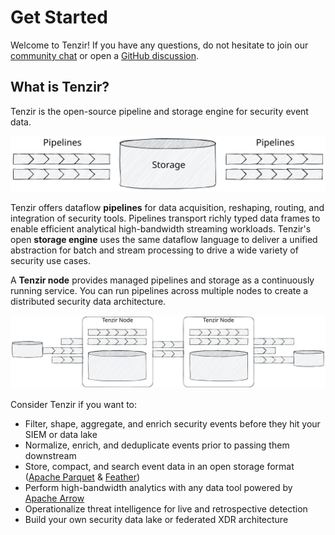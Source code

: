 # Get Started

Welcome to Tenzir! If you have any questions, do not hesitate to join our
[community chat](/discord) or open a [GitHub
discussion](https://github.com/tenzir/tenzir/discussions).

## What is Tenzir?

<!-- Keep in sync with project README at https://github.com/tenzir/tenzir -->

Tenzir is the open-source pipeline and storage engine for security event data.

![Tenzir Building Blocks](/img/building-blocks.excalidraw.svg)

Tenzir offers dataflow **pipelines** for data acquisition, reshaping, routing,
and integration of security tools. Pipelines transport richly typed data frames
to enable efficient analytical high-bandwidth streaming workloads. Tenzir's open
**storage engine** uses the same dataflow language to deliver a unified
abstraction for batch and stream processing to drive a wide variety of security
use cases.

A **Tenzir node** provides managed pipelines and storage as a continuously
running service. You can run pipelines across multiple nodes to create a
distributed security data architecture.

![Tenzir Building Blocks](/img/architecture-nodes.excalidraw.svg)

Consider Tenzir if you want to:

- Filter, shape, aggregate, and enrich security events before they hit your SIEM
  or data lake
- Normalize, enrich, and deduplicate events prior to passing them downstream
- Store, compact, and search event data in an open storage format
  ([Apache Parquet](https://parquet.apache.org/) &
  [Feather](https://arrow.apache.org/docs/python/feather.html))
- Perform high-bandwidth analytics with any data tool powered by
  [Apache Arrow](https://arrow.apache.org)
- Operationalize threat intelligence for live and retrospective detection
- Build your own security data lake or federated XDR architecture
